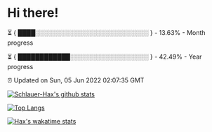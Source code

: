 # Hi there!

⏳ { ████░░░░░░░░░░░░░░░░░░░░░░░░░░ } - 13.63% - Month progress

⏳ { ████████████░░░░░░░░░░░░░░░░░░ } - 42.49% - Year progress

⏰ Updated on Sun, 05 Jun 2022 02:07:35 GMT


[![Schlauer-Hax's github stats](https://github-readme-stats.vercel.app/api?username=Schlauer-Hax&show_icons=true&theme=dark&count_private=true)](https://github.com/Schlauer-Hax)


[![Top Langs](https://github-readme-stats.vercel.app/api/top-langs/?username=Schlauer-Hax&layout=compact&theme=dark)](https://github.com/Schlauer-Hax?tab=repositories)


[![Hax's wakatime stats](https://github-readme-stats.vercel.app/api/wakatime?username=Hax&theme=dark)](https://wakatime.com/@Hax)

